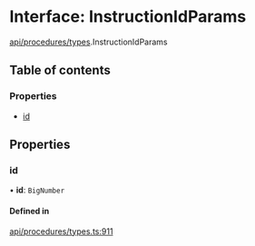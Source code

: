 # Interface: InstructionIdParams

[api/procedures/types](../wiki/api.procedures.types).InstructionIdParams

## Table of contents

### Properties

- [id](../wiki/api.procedures.types.InstructionIdParams#id)

## Properties

### id

• **id**: `BigNumber`

#### Defined in

[api/procedures/types.ts:911](https://github.com/PolymeshAssociation/polymesh-sdk/blob/fe2e6dd1/src/api/procedures/types.ts#L911)
